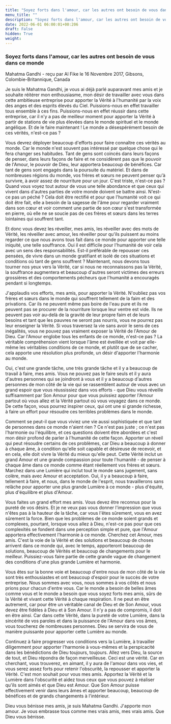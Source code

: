 ```yaml
---
title: "Soyez forts dans l'amour, car les autres ont besoin de vous dans ce monde"
menu_title: ""
description: "Soyez forts dans l'amour, car les autres ont besoin de vous dans ce monde"
date: 2022-06-01 06:00:01+00:206
draft: False
hidden: True
weight:
---
```

### Soyez forts dans l'amour, car les autres ont besoin de vous dans ce monde

Mahatma Gandhi - reçu par Al Fike le 16 Novembre 2017, Gibsons, Colombie-Britannique, Canada

Je suis le Mahatma Gandhi, je vous ai déjà parlé auparavant mes amis et je souhaite réitérer mon enthousiasme, mon désir de travailler avec vous dans cette ambitieuse entreprise pour apporter la Vérité à l'humanité par la voix des anges et des esprits élevés du Ciel. Puissions-nous en effet travailler tous ensemble à ces fins. Puissions-nous en effet réussir dans cette entreprise, car il n'y a pas de meilleur moment pour apporter la Vérité à partir de stations de vie plus élevées dans le monde spirituel et le monde angélique. Et de le faire maintenant ! Le monde a désespérément besoin de ces vérités, n'est-ce pas ?

Vous devrez déployer beaucoup d'efforts pour faire connaître ces vérités au monde. Car le monde n'est souvent pas intéressé par quelque chose qui le fera changer ses habitudes. Tant de gens sont coincés dans leurs façons de penser, dans leurs façons de faire et ne considèrent pas que le pouvoir de l'Amour, le pouvoir de Dieu, leur apportera beaucoup de bénéfices. Car tant de gens sont engagés dans la poursuite du matériel. Et dans de nombreuses régions du monde, vos frères et sœurs ne peuvent penser qu'à survivre, à avoir assez de nourriture pour un jour. C'est triste, n'est-ce pas ? Quand vous voyez tout autour de vous une telle abondance et que ceux qui vivent dans d'autres parties de votre monde doivent se battre ainsi. N'est-ce pas un péché ? Cela doit être rectifié et pour que l'humanité voit ce qui doit être fait, elle a besoin de la sagesse de l'âme pour regarder vraiment dans son cœur et voir comment une partie de son cœur s'est transformée en pierre, où elle ne se soucie pas de ces frères et sœurs dans les terres lointaines qui souffrent tant.

Et donc vous devez les réveiller, mes amis, les réveiller avec des mots de Vérité, les réveiller avec amour, les réveiller pour qu'ils puissent au moins regarder ce que nous avons tous fait dans ce monde pour apporter une telle iniquité, une telle souffrance. Oui il est difficile pour l'humanité de voir cela avec un sens des responsabilités. Est-il préférable de repousser ces pensées, de vivre dans un monde gratifiant et isolé de ces situations et conditions où tant de gens souffrent ? Maintenant, nous devons tous tourner nos yeux vers la Vérité, car si nous ne reconnaissons pas la Vérité, la souffrance augmentera et beaucoup d'autres seront victimes des erreurs grossières et des comportements pécheurs que l'humanité a encouragés pendant si longtemps.

J'applaudis vos efforts, mes amis, pour apporter la Vérité. N'oubliez pas vos frères et sœurs dans le monde qui souffrent tellement de la faim et des privations. Car ils ne peuvent même pas boire de l'eau pure et ils ne peuvent pas se procurer de la nourriture lorsque leur ventre est vide. Ils ne peuvent pas voir au-delà de la gravité de leur propre faim et de leurs besoins et tant que les pauvres ne seront pas nourris, vous ne pourrez pas leur enseigner la Vérité. Si vous traversez la vie sans avoir le sens de ces inégalités, vous ne pouvez pas vraiment exposer la Vérité de l'Amour de Dieu. Car l'Amour englobe tous les enfants de ce monde, n'est-ce pas ? La véritable compréhension vient lorsque l'âme est éveillée et voit par elle-même les véritables conditions de ce monde, et plutôt que de se cacher, cela apporte une résolution plus profonde, un désir d'apporter l'harmonie au monde. 

Oui, c'est une grande tâche, une très grande tâche et il y a beaucoup de travail à faire, mes amis. Vous ne pouvez pas le faire seuls et il y aura d'autres personnes qui se joindront à vous et il y a beaucoup d'autres personnes de mon côté de la vie qui se rassemblent autour de vous avec un grand espoir que vous réussissiez dans vos efforts - que Dieu vous réveille suffisamment par Son Amour pour que vous puissiez apporter l'Amour partout où vous allez et la Vérité partout où vous voyagez dans ce monde. De cette façon, vous pourrez inspirer ceux, qui ont une si grande richesse, à faire un effort pour résoudre ces terribles problèmes dans le monde.

Comment se peut-il que vous viviez une vie aussi sophistiquée et que tant de personnes dans ce monde n'aient rien ? Ce n'est pas juste ; ce n'est pas l'harmonie ou l'équilibre, et ces questions doivent être abordées et c'est mon désir profond de parler à l'humanité de cette façon. Apporter un réveil qui peut résoudre certains de ces problèmes, car Dieu a beaucoup à donner à chaque âme, à condition qu'elle soit capable et désireuse de recevoir, et en cela, elle doit vivre la Vérité du mieux qu'elle peut. Cette Vérité inclut un grand Amour et une grande compassion pour toute l'humanité - de penser à chaque âme dans ce monde comme étant réellement vos frères et sœurs. Marchez dans une Lumière qui inclut tout le monde sans jugement, sans colère, mais avec Amour et acceptation. Oui, il y a beaucoup à faire, tellement à faire, et nous, dans le monde de l'esprit, nous travaillerons sans relâche pour apporter une plus grande Lumière à ce monde - plus d'équité, plus d'équilibre et plus d'Amour.

Vous faites un grand effort mes amis. Vous devez être reconnus pour la pureté de vos désirs. Et je ne veux pas vous donner l'impression que vous n'êtes pas à la hauteur de la tâche, car vous l'êtes sûrement, vous en avez sûrement la force. Bien que les problèmes de ce monde soient grands et complexes, pourtant, lorsque vous allez à Dieu, n'est-ce pas pour que ces complexités se fondent dans une perception simple et pure, que l'Amour apportera effectivement l'harmonie à ce monde. Cherchez cet Amour, mes amis. C'est la voie de la Vérité et des solutions et beaucoup de choses arrivent dans ce monde qui, avec le temps, apporteront beaucoup de solutions, beaucoup de Vérités et beaucoup de changements pour le meilleur. Puissiez-vous faire partie de cette grande vague de changement des conditions d'une plus grande Lumière et harmonie. 

Vous êtes sur la bonne voie et beaucoup d'entre nous de mon côté de la vie sont très enthousiastes et ont beaucoup d'espoir pour le succès de votre entreprise. Nous sommes avec vous, nous sommes à vos côtés et nous prions pour chacun d'entre vous. Car le monde a besoin de belles âmes comme vous et le monde a besoin que vous soyez forts mes amis, sûrs de la Vérité et vivant cette Vérité à chaque respiration. Il ne peut en être autrement, car pour être un véritable canal de Dieu et de Son Amour, vous devez être fidèles à Dieu et à Son Amour. Il n'y a pas de compromis, il doit en être ainsi. Car dans cette Vérité, dans la pureté de votre Lumière, dans la sincérité de vos paroles et dans la puissance de l'Amour dans vos âmes, vous toucherez de nombreuses personnes. Dieu se servira de vous de manière puissante pour apporter cette Lumière au monde. 

Continuez à faire progresser vos conditions vers la Lumière, à travailler diligemment pour apporter l'harmonie à vous-mêmes et la perspicacité dans les bénédictions de Dieu toujours, toujours. Allez vers Dieu, la source de tout, et Dieu répondra de façon merveilleuse. Ceci est une vérité. Car en cherchant, vous trouverez, en aimant, il y aura de l'amour dans vos vies, et vous serez assez forts pour retenir l'obscurité, la repousser et apporter la Vérité. C'est mon souhait pour vous mes amis. Apportez la Vérité et la Lumière dans l'obscurité et aidez tous ceux que vous pouvez à réaliser qu'ils sont aimés et que Dieu est Amour. Que Son Amour puisse effectivement venir dans leurs âmes et apporter beaucoup, beaucoup de bénéfices et de grands changements à l'intérieur.

Dieu vous bénisse mes amis, je suis Mahatma Gandhi. J'apporte mon amour. Je vous embrasse tous comme mes vrais amis, mes vrais amis. Que Dieu vous bénisse.

